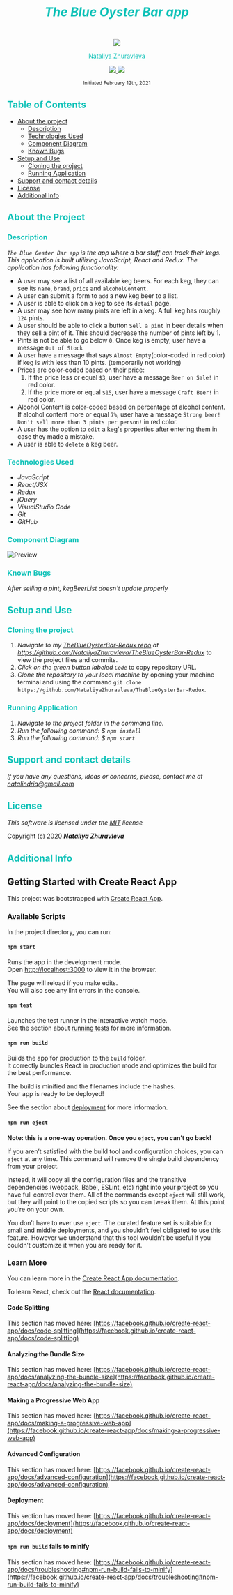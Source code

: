 # <p style="color:#0ec2b8" align="center">_The Blue Oyster Bar app_</p>

<p align="center">
    <!-- Project Avatar -->
    <br>
    <a href="https://github.com/NataliyaZhuravleva">
        <img src="https://avatars.githubusercontent.com/u/26223609?s=400&u=eba3685b0fa16a0c66c8dec64c2cd7886929b509&v=4">
    </a>
    <!-- GitHub Link -->
   <p align="center">
        <a href="https://github.com/NataliyaZhuravleva" style="color: #0ec2b8;">Nataliya Zhuravleva</a>
    </p>
    <!-- LinkedIn -->
    <p align="center">
        <a href="mailto:natalindria@gmail.com">
            <img src="https://img.shields.io/badge/Email-00AAAB??style=social&logo=gmail&labelColor=00AAAB">
        </a>  
        <a href="https://www.linkedin.com/in/nataliya-zhuravleva/">
            <img src="https://img.shields.io/badge/LinkedIn-00AAAB??style=social&logo=linkedin&labelColor=00AAAB">
        </a>      
    </p>    
</p>
<p align="center">
  <small>Initiated February 12th, 2021</small>
</p>

## <span style="color:#0ec2b8">Table of Contents</span>
* <a href="#about">About the project</a>
  * <a href="#description">Description</a>
  * <a href="#used">Technologies Used</a>
  * <a href="#diagram">Component Diagram</a>
  * <a href="#bugs">Known Bugs</a>
* <a href="#setup">Setup and Use</a>
  * <a href="#cloning">Cloning the project</a>
  * <a href="#running">Running Application</a> 
* <a href="#contact">Support and contact details</a>
* <a href="#license">License</a>
* <a href="#additional">Additional Info</a>

## <span style="color:#0ec2b8" id="about">About the Project</span>
### <span style="color:#0ec2b8" id="description">Description</span>

_`The Blue Oester Bar app` is the app where a bar stuff can track their kegs. This application is built utilizing JavaScript, React and Redux.
The application has following functionality:_

* A user may see a list of all available keg beers. For each keg, they can see its `name`, `brand`, `price` and `alcoholContent`.
* A user can submit a form to `add` a new keg beer to a list.
* A user is able to click on a keg to see its `detail` page.
* A user may see how many pints are left in a keg. A full keg has roughly `124` pints.
* A user should be able to click a button `Sell a pint` in beer details when they sell a pint of it. This should decrease the number of pints left by 1.
* Pints is not be able to go below `0`. Once keg is empty, user have a message `Out of Stock` 
* A user have a message that says `Almost Empty`(color-coded in red color) if keg is with less than 10 pints. (temporarily not working)
* Prices are color-coded based on their price:
  1. If the price less or equal `$3`, user have a message `Beer on Sale!` in red color.
  2. If the price more or equal `$15`, user have a message `Craft Beer!` in red color.
* Alcohol Content is color-coded based on percentage of alcohol content. If alcohol content more or equal `7%`, user have a message `Strong beer! Don't sell more than 3 pints per person!` in red color.
* A user has the option to `edit` a keg's properties after entering them in case they made a mistake.
* A user is able to `delete` a keg beer. 

### <span style="color:#0ec2b8" id="used">Technologies Used</span>

* _JavaScript_
* _React/JSX_
* _Redux_
* _jQuery_
* _VisualStudio Code_
* _Git_
* _GitHub_

### <span style="color:#0ec2b8" id="diagram">Component Diagram</span>
![Preview](src/img/bar-diagram.png)
### <span style="color:#0ec2b8" id="bugs">Known Bugs</span>

_After selling a pint, kegBeerList doesn't update properly_

## <span style="color:#0ec2b8" id="setup">Setup and Use</span>
### <span style="color:#0ec2b8" id="cloning">Cloning the project</span>
1. _Navigate to my [TheBlueOysterBar-Redux repo](https://github.com/NataliyaZhuravleva/TheBlueOysterBar-Redux) at https://github.com/NataliyaZhuravleva/TheBlueOysterBar-Redux_ to view the project files and commits.
2. _Click on the green button labeled `Code`_ to copy repository URL.
3. _Clone the repository to your local machine_ by opening your machine terminal and using the command `git clone https://github.com/NataliyaZhuravleva/TheBlueOysterBar-Redux`.

### <span style="color:#0ec2b8" id="running">Running Application</span> 

1. _Navigate to the project folder in the command line._
2. _Run the following command: $ `npm install`_
3. _Run the following command: $ `npm start`_

## <span style="color:#0ec2b8" id="contact">Support and contact details</span>

_If you have any questions, ideas or concerns, please, contact me at [natalindria@gmail.com](mailto:natalindria@gmail.com)_

## <span style="color:#0ec2b8" id="license">License</span> 

*This software is licensed under the [MIT](https://choosealicense.com/licenses/mit/) license*

Copyright (c) 2020 **_Nataliya Zhuravleva_**


## <span style="color:#0ec2b8" id="additional">Additional Info</span>
## Getting Started with Create React App

This project was bootstrapped with [Create React App](https://github.com/facebook/create-react-app).

### Available Scripts

In the project directory, you can run:

#### `npm start`

Runs the app in the development mode.\
Open [http://localhost:3000](http://localhost:3000) to view it in the browser.

The page will reload if you make edits.\
You will also see any lint errors in the console.

#### `npm test`

Launches the test runner in the interactive watch mode.\
See the section about [running tests](https://facebook.github.io/create-react-app/docs/running-tests) for more information.

#### `npm run build`

Builds the app for production to the `build` folder.\
It correctly bundles React in production mode and optimizes the build for the best performance.

The build is minified and the filenames include the hashes.\
Your app is ready to be deployed!

See the section about [deployment](https://facebook.github.io/create-react-app/docs/deployment) for more information.

#### `npm run eject`

**Note: this is a one-way operation. Once you `eject`, you can’t go back!**

If you aren’t satisfied with the build tool and configuration choices, you can `eject` at any time. This command will remove the single build dependency from your project.

Instead, it will copy all the configuration files and the transitive dependencies (webpack, Babel, ESLint, etc) right into your project so you have full control over them. All of the commands except `eject` will still work, but they will point to the copied scripts so you can tweak them. At this point you’re on your own.

You don’t have to ever use `eject`. The curated feature set is suitable for small and middle deployments, and you shouldn’t feel obligated to use this feature. However we understand that this tool wouldn’t be useful if you couldn’t customize it when you are ready for it.

### Learn More

You can learn more in the [Create React App documentation](https://facebook.github.io/create-react-app/docs/getting-started).

To learn React, check out the [React documentation](https://reactjs.org/).

#### Code Splitting

This section has moved here: [https://facebook.github.io/create-react-app/docs/code-splitting](https://facebook.github.io/create-react-app/docs/code-splitting)

#### Analyzing the Bundle Size

This section has moved here: [https://facebook.github.io/create-react-app/docs/analyzing-the-bundle-size](https://facebook.github.io/create-react-app/docs/analyzing-the-bundle-size)

#### Making a Progressive Web App

This section has moved here: [https://facebook.github.io/create-react-app/docs/making-a-progressive-web-app](https://facebook.github.io/create-react-app/docs/making-a-progressive-web-app)

#### Advanced Configuration

This section has moved here: [https://facebook.github.io/create-react-app/docs/advanced-configuration](https://facebook.github.io/create-react-app/docs/advanced-configuration)

#### Deployment

This section has moved here: [https://facebook.github.io/create-react-app/docs/deployment](https://facebook.github.io/create-react-app/docs/deployment)

#### `npm run build` fails to minify

This section has moved here: [https://facebook.github.io/create-react-app/docs/troubleshooting#npm-run-build-fails-to-minify](https://facebook.github.io/create-react-app/docs/troubleshooting#npm-run-build-fails-to-minify)
